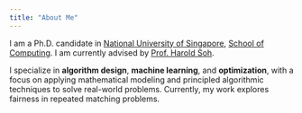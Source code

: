```yaml
---
title: "About Me"
---
```


I am a Ph.D. candidate in [National University of Singapore](https://nus.edu.sg/), [School of Computing](https://www.comp.nus.edu.sg/). I am currently advised by [Prof. Harold Soh](https://haroldsoh.com/).

I specialize in **algorithm design**, **machine learning**, and **optimization**, with a focus on applying mathematical modeling and principled algorithmic techniques to solve real-world problems. Currently, my work explores fairness in repeated matching problems.
